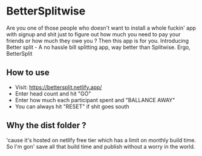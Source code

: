 # BetterSplitwise

Are you one of those people who doesn't want to install a whole fuckin' app with signup and shit just to figure out how much you need to pay your friends or how much they owe you ? Then this app is for you.
Introducing Better split - A no hassle bill splitting app, way better than Splitwise. Ergo, BetterSplit

## How to use

- Visit: https://bettersplit.netlify.app/
- Enter head count and hit "GO"
- Enter how much each participant spent and "BALLANCE AWAY"
- You can always hit "RESET" if shit goes south

## Why the dist folder ?

'cause it's hosted on netlify free tier which has a limit on monthly build time. So I'm gon' save all that build time and publish without a worry in the world.
